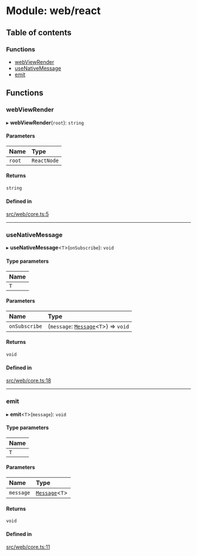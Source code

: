 # Module: web/react

## Table of contents

### Functions

- [webViewRender](web_react.md#webviewrender)
- [useNativeMessage](web_react.md#usenativemessage)
- [emit](web_react.md#emit)

## Functions

### webViewRender

▸ **webViewRender**(`root`): `string`

#### Parameters

| Name | Type |
| :------ | :------ |
| `root` | `ReactNode` |

#### Returns

`string`

#### Defined in

[src/web/core.ts:5](https://github.com/inokawa/react-native-react-bridge/blob/cd6af9e/src/web/core.ts#L5)

___

### useNativeMessage

▸ **useNativeMessage**<`T`\>(`onSubscribe`): `void`

#### Type parameters

| Name |
| :------ |
| `T` |

#### Parameters

| Name | Type |
| :------ | :------ |
| `onSubscribe` | (`message`: [`Message`](index.md#message)<`T`\>) => `void` |

#### Returns

`void`

#### Defined in

[src/web/core.ts:18](https://github.com/inokawa/react-native-react-bridge/blob/cd6af9e/src/web/core.ts#L18)

___

### emit

▸ **emit**<`T`\>(`message`): `void`

#### Type parameters

| Name |
| :------ |
| `T` |

#### Parameters

| Name | Type |
| :------ | :------ |
| `message` | [`Message`](index.md#message)<`T`\> |

#### Returns

`void`

#### Defined in

[src/web/core.ts:11](https://github.com/inokawa/react-native-react-bridge/blob/cd6af9e/src/web/core.ts#L11)
